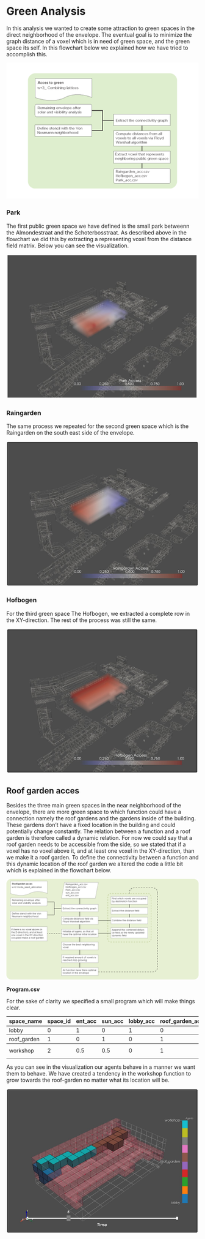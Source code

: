 # Green Analysis

In this analysis we wanted to create some attraction to green spaces in the direct neighborhood of the envelope. The eventual goal is to minimize the graph distance of a voxel which is in need of green space, and the green space its self. In this flowchart below we explained how we have tried to accomplish this.

![title](../../../img/Flowchart_green_acces.png)

### Park

The first public green space we have defined is the small park betweenn the Almondestraat and the Schoterbosstraat. As described above in the flowchart we did this by extracting a representing voxel from the distance field matrix. Below you can see the visualization. 

![title](../../../img/Park.png)

### Raingarden

The same process we repeated for the second green space which is the Raingarden on the south east side of the envelope.

![title](../../../img/Raingarden.PNG)

### Hofbogen

For the third green space The Hofbogen, we extracted a complete row in the XY-direction. The rest of the process was still the same.

![title](../../../img/Hofbogen.png)

## Roof garden acces

Besides the three main green spaces in the near neighborhood of the envelope, there are more green space to which function could have a connection namely the roof gardens and the gardens inside of the building. These gardens don’t have a fixed location in the building and could potentially change constantly. The relation between a function and a roof garden is therefore called a dynamic relation. For now we could say that a roof garden needs to be accessible from the side, so we stated that if a voxel has no voxel above it, and at least one voxel in the XY-direction, than we make it a roof garden. To define the connectivity between a function and this dynamic location of the roof garden we altered the code a little bit which is explained in the flowchart below.

![title](../../../img/Flowchart_roofgarden_acces.png)



**Program.csv**

For the sake of clarity we specified a small program which will make things clear.

<table><thead><tr class="header"><th>space_name</th><th>space_id</th><th>ent_acc</th><th>sun_acc</th><th>lobby_acc</th><th>roof_garden_acc</th><th>workshop_acc

</th></tr></thead><tbody><tr class="odd"><td>lobby</td><td>0</td><td>1</td><td>0</td><td>1</td><td>0</td><td>0
</th></tr></thead><tbody><tr class="odd"><td>roof_garden</td><td>1</td><td>0</td><td>1</td><td>0</td><td>1</td><td>0
</th></tr></thead><tbody><tr class="odd"><td>workshop</td><td>2</td><td>0.5</td><td>0.5</td><td>0</td><td>1</td><td>1
</p></td></tr></tbody></table>



As you can see in the visualization our agents behave in a manner we want them to behave. We have created a tendency in the workshop function to grow towards the roof-garden no matter what its location will be.

![title](../../../img/W+2_mcda_seed_allocation_atraction.PNG)
